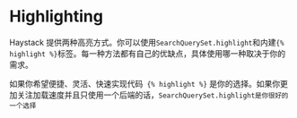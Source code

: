 # Highlighting

Haystack 提供两种高亮方式。你可以使用`SearchQuerySet.highlight`和内建`{% highlight %}`标签。每一种方法都有自己的优缺点，具体使用哪一种取决于你的需求。

如果你希望便捷、灵活、快速实现代码` {% highlight %}` 是你的选择。如果你更加关注加载速度并且只使用一个后端的话，`SearchQuerySet.highlight是你很好的一个选择`



